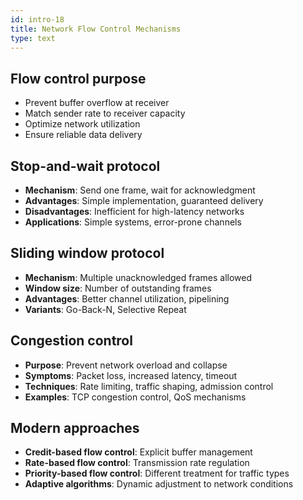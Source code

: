```yaml
---
id: intro-18
title: Network Flow Control Mechanisms
type: text
---
```



## Flow control purpose

- Prevent buffer overflow at receiver
- Match sender rate to receiver capacity
- Optimize network utilization
- Ensure reliable data delivery

## Stop-and-wait protocol

- **Mechanism**: Send one frame, wait for acknowledgment
- **Advantages**: Simple implementation, guaranteed delivery
- **Disadvantages**: Inefficient for high-latency networks
- **Applications**: Simple systems, error-prone channels

## Sliding window protocol

- **Mechanism**: Multiple unacknowledged frames allowed
- **Window size**: Number of outstanding frames
- **Advantages**: Better channel utilization, pipelining
- **Variants**: Go-Back-N, Selective Repeat

## Congestion control

- **Purpose**: Prevent network overload and collapse
- **Symptoms**: Packet loss, increased latency, timeout
- **Techniques**: Rate limiting, traffic shaping, admission control
- **Examples**: TCP congestion control, QoS mechanisms

## Modern approaches

- **Credit-based flow control**: Explicit buffer management
- **Rate-based flow control**: Transmission rate regulation
- **Priority-based flow control**: Different treatment for traffic types
- **Adaptive algorithms**: Dynamic adjustment to network conditions